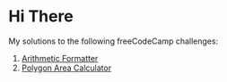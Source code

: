 # Hi There
My solutions to the following freeCodeCamp challenges:

1. [Arithmetic Formatter](https://github.com/tallCoder02/freeCodeCampChallenges/tree/main/Python/Arithmetic-Formatter)
2. [Polygon Area Calculator](https://github.com/tallCoder02/freeCodeCampChallenges/tree/main/Python/Polygon-Area-Calculator)

